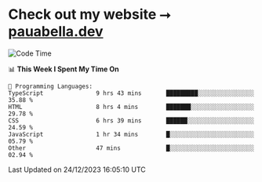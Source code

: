 # Check out my website ⭢ [pauabella.dev](https://pauabella.dev)

<!--START_SECTION:waka-->
![Code Time](http://img.shields.io/badge/Code%20Time-2%2C816%20hrs%2046%20mins-blue)

📊 **This Week I Spent My Time On** 

```text
💬 Programming Languages: 
TypeScript               9 hrs 43 mins       █████████░░░░░░░░░░░░░░░░   35.88 % 
HTML                     8 hrs 4 mins        ███████░░░░░░░░░░░░░░░░░░   29.78 % 
CSS                      6 hrs 39 mins       ██████░░░░░░░░░░░░░░░░░░░   24.59 % 
JavaScript               1 hr 34 mins        █░░░░░░░░░░░░░░░░░░░░░░░░   05.79 % 
Other                    47 mins             █░░░░░░░░░░░░░░░░░░░░░░░░   02.94 % 
```


 Last Updated on 24/12/2023 16:05:10 UTC
<!--END_SECTION:waka-->
